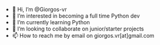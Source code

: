 - 👋 Hi, I’m @Giorgos-vr
- 👀 I’m interested in becoming a full time Python dev
- 🌱 I’m currently learning Python
- 💞️ I’m looking to collaborate on junior/starter projects
- 📫 How to reach me by email on giorgos.vr[at]gmail.com

<!---
Giorgos-vr/Giorgos-vr is a ✨ special ✨ repository because its `README.md` (this file) appears on your GitHub profile.
You can click the Preview link to take a look at your changes.
--->
